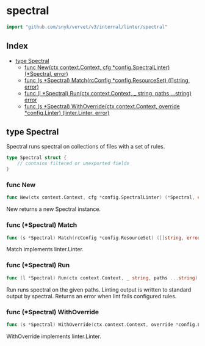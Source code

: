 # spectral

```go
import "github.com/snyk/vervet/v3/internal/linter/spectral"
```

## Index

- [type Spectral](<#type-spectral>)
  - [func New(ctx context.Context, cfg *config.SpectralLinter) (*Spectral, error)](<#func-new>)
  - [func (s *Spectral) Match(rcConfig *config.ResourceSet) ([]string, error)](<#func-spectral-match>)
  - [func (l *Spectral) Run(ctx context.Context, _ string, paths ...string) error](<#func-spectral-run>)
  - [func (s *Spectral) WithOverride(ctx context.Context, override *config.Linter) (linter.Linter, error)](<#func-spectral-withoverride>)


## type Spectral

Spectral runs spectral on collections of files with a set of rules\.

```go
type Spectral struct {
    // contains filtered or unexported fields
}
```

### func New

```go
func New(ctx context.Context, cfg *config.SpectralLinter) (*Spectral, error)
```

New returns a new Spectral instance\.

### func \(\*Spectral\) Match

```go
func (s *Spectral) Match(rcConfig *config.ResourceSet) ([]string, error)
```

Match implements linter\.Linter\.

### func \(\*Spectral\) Run

```go
func (l *Spectral) Run(ctx context.Context, _ string, paths ...string) error
```

Run runs spectral on the given paths\. Linting output is written to standard output by spectral\. Returns an error when lint fails configured rules\.

### func \(\*Spectral\) WithOverride

```go
func (s *Spectral) WithOverride(ctx context.Context, override *config.Linter) (linter.Linter, error)
```

WithOverride implements linter\.Linter\.

